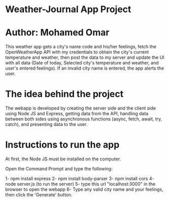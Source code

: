 # Weather-Journal App Project

# Author: Mohamed Omar

This weather app gets a city's name code and his/her feelings, fetch the OpenWeatherApp API with my credentials to obtain the city's current temperature and weather, then post the data to my server and update the UI with all data (Date of today, Selected city's temperature and weather, and user's entered feelings).
If an invalid city name is entered, the app alerts the user.


# The idea behind the project

The webapp is developed by creating the server side and the client side using Node JS and Express, getting data from the API, handling data between both sides using asynchronous functions (async, fetch, await, try, catch), and presenting data to the user.


# Instructions to run the app

At first, the Node JS must be installed on the computer.

Open the Command Prompt and type the following:

1- npm install express
2- npm install body-parser
3- npm install cors
4- node server.js (to run the server)
5- type this url "localhost:3000" in the browser to open the webapp
6- Type any valid city name and your feelings, then click the 'Generate' button.
